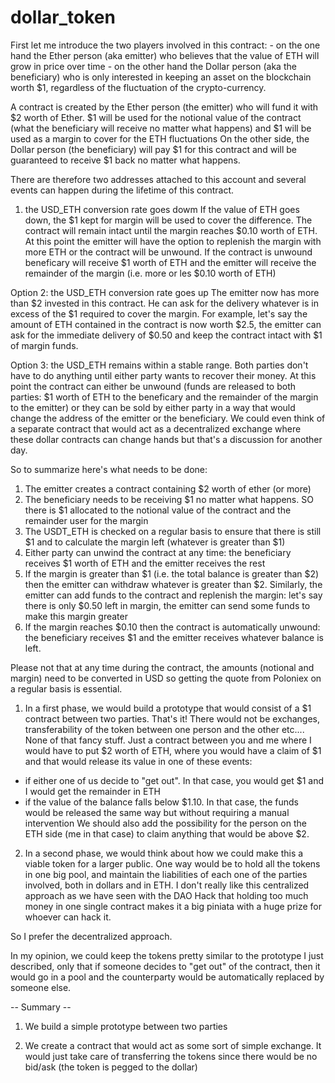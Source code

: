 # dollar_token

First let me introduce the two players involved in this contract: - on the one hand the Ether person (aka emitter) who believes that the value of ETH will grow in price over time - on the other hand the Dollar person (aka the beneficiary) who is only interested in keeping an asset on the blockchain worth $1, regardless of the fluctuation of the crypto-currency.

A contract is created by the Ether person (the emitter) who will fund it with $2 worth of Ether. $1 will be used for the notional value of the contract (what the beneficiary will receive no matter what happens) and $1 will be used as a margin to cover for the ETH fluctuations On the other side, the Dollar person (the beneficiary) will pay $1 for this contract and will be guaranteed to receive $1 back no matter what happens.

There are therefore two addresses attached to this account and several events can happen during the lifetime of this contract.

1) the USD_ETH conversion rate goes dowm If the value of ETH goes down, the $1 kept for margin will be used to cover the difference. The contract will remain intact until the margin reaches $0.10 worth of ETH. At this point the emitter will have the option to replenish the margin with more ETH or the contract will be unwound. If the contract is unwound beneficary will receive $1 worth of ETH and the emitter will receive the remainder of the margin (i.e. more or les $0.10 worth of ETH)

Option 2: the USD_ETH conversion rate goes up The emitter now has more than $2 invested in this contract. He can ask for the delivery whatever is in excess of the $1 required to cover the margin. For example, let's say the amount of ETH contained in the contract is now worth $2.5, the emitter can ask for the immediate delivery of $0.50 and keep the contract intact with $1 of margin funds.

Option 3: the USD_ETH remains within a stable range. Both parties don't have to do anything until either party wants to recover their money. At this point the contract can either be unwound (funds are released to both parties: $1 worth of ETH to the beneficary and the remainder of the margin to the emitter) or they can be sold by either party in a way that would change the address of the emitter or the beneficiary. We could even think of a separate contract that would act as a decentralized exchange where these dollar contracts can change hands but that's a discussion for another day.

So to summarize here's what needs to be done:
1) The emitter creates a contract containing $2 worth of ether (or more)
2) The beneficiary needs to be receiving $1 no matter what happens. SO there is $1 allocated to the notional value of the contract and the remainder user for the margin
3) The USDT_ETH is checked on a regular basis to ensure that there is still $1 and to calculate the margin left (whatever is greater than $1)
4) Either party can unwind the contract at any time: the beneficiary receives $1 worth of ETH and the emitter receives the rest
5) If the margin is greater than $1 (i.e. the total balance is greater than $2) then the emitter can withdraw whatever is greater than $2. Similarly, the emitter can add funds to the contract and replenish the margin: let's say there is only $0.50 left in margin, the emitter can send some funds to make this margin greater
6) If the margin reaches $0.10 then the contract is automatically unwound: the beneficiary receives $1 and the emitter receives whatever balance is left.

Please not that at any time during the contract, the amounts (notional and margin) need to be converted in USD so getting the quote from Poloniex on a regular basis is essential.

1) In a first phase, we would build a prototype that would consist of a $1 contract between two parties. That's it! There would not be exchanges, transferability of the token between one person and the other etc....
None of that fancy stuff. Just a contract between you and me where I would have to put $2 worth of ETH, where you would have a claim of $1 and that would release its value in one of these events:
- if either one of us decide to "get out". In that case, you would get $1 and I would get the remainder in ETH
- if the value of the balance falls below $1.10. In that case, the funds would be released the same way but without requiring a manual intervention
We should also add the possibility for the person on the ETH side (me in that case) to claim anything that would be above $2.

2) In a second phase, we would think about how we could make this a viable token for a larger public. One way would be to hold all the tokens in one big pool, and maintain the liabilities of each one of the parties involved, both in dollars and in ETH. I don't really like this centralized approach as we have seen with the DAO Hack that holding too much money in one single contract makes it a big piniata with a huge prize for whoever can hack it.

So I prefer the decentralized approach.

In my opinion, we could keep the tokens pretty similar to the prototype I just described, only that if someone decides to "get out" of the contract, then it would go in a pool and the counterparty would be automatically replaced by someone else.

-- Summary --

1) We build a simple prototype between two parties

2) We create a contract that would act as some sort of simple exchange. It would just take care of transferring the tokens since there would be no bid/ask (the token is pegged to the dollar)
